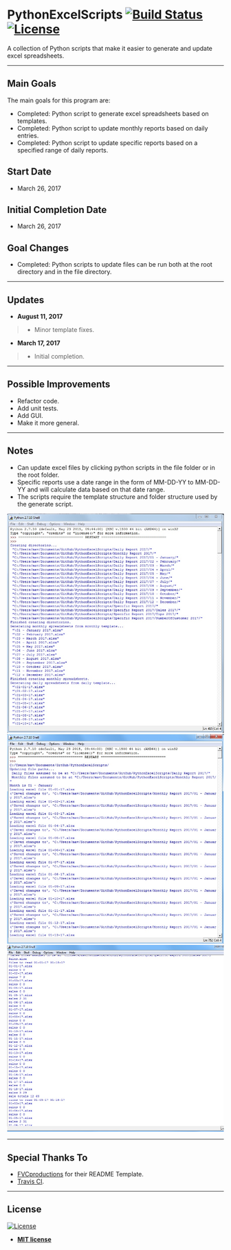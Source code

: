 # PythonExcelScripts [![Build Status](https://travis-ci.org/tyl-/PythonExcelScripts.svg?branch=master)](https://travis-ci.org/tyl-/PythonExcelScripts) [![License](http://img.shields.io/:license-mit-blue.svg?style=flat-square)](http://badges.mit-license.org)

A collection of Python scripts that make it easier to generate and update excel spreadsheets.

---

## Main Goals

The main goals for this program are:
- Completed: Python script to generate excel spreadsheets based on templates.
- Completed: Python script to update monthly reports based on daily entries.
- Completed: Python script to update specific reports based on a specified range of daily reports.

## Start Date

- March 26, 2017

## Initial Completion Date

- March 26, 2017

## Goal Changes

- Completed: Python scripts to update files can be run both at the root directory and in the file directory.

---

## Updates

- **August 11, 2017**
> - Minor template fixes.

- **March 17, 2017**
> - Initial completion.

---

## Possible Improvements

- Refactor code.
- Add unit tests.
- Add GUI.
- Make it more general.

---

## Notes

- Can update excel files by clicking python scripts in the file folder or in the root folder.
- Specific reports use a date range in the form of MM-DD-YY to MM-DD-YY and will calculate data based on that date range.
- The scripts require the template structure and folder structure used by the generate script.

![Screenshot](/screenshots/ss1.jpg?raw=true "Screenshot of generate.py running")
![Screenshot](/screenshots/ss2.jpg?raw=true "Screenshot of monthlyupdate.py running")
![Screenshot](/screenshots/ss3.jpg?raw=true "Screenshot of salesupdate.py running")

---

## Special Thanks To

- <a href="http://fvcproductions.com" target="_blank">FVCproductions</a> for their README Template.
- <a href="https://travis-ci.org/" target="_blank">Travis CI</a>.

---

## License

[![License](http://img.shields.io/:license-mit-blue.svg?style=flat-square)](http://badges.mit-license.org)

- **[MIT license](http://opensource.org/licenses/mit-license.php)**
